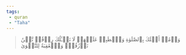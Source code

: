 ```yaml
---
tags: 
 - quran 
 - "Taha"
---
```


> وَأۡمُرۡ أَهۡلَكَ بِٱلصَّلَوٰةِ وَٱصۡطَبِرۡ عَلَيۡهَاۖ لَا نَسۡـَٔلُكَ رِزۡقٗاۖ نَّحۡنُ نَرۡزُقُكَۗ وَٱلۡعَٰقِبَةُ لِلتَّقۡوَىٰ
